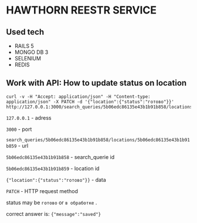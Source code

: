 # HAWTHORN REESTR SERVICE

## Used tech
- RAILS 5
- MONGO DB 3
- SELENIUM
- REDIS

## Work with API: How to update status on location

```
curl -v -H "Accept: application/json" -H "Content-type: application/json" -X PATCH -d '{"location":{"status":"готово"}}' http://127.0.0.1:3000/search_queries/5b06edc86135e43b1b91b858/locations/5b06edc86135e43b1b91b859
```

`127.0.0.1` - adress

`3000` - port

`search_queries/5b06edc86135e43b1b91b858/locations/5b06edc86135e43b1b91b859` - url

`5b06edc86135e43b1b91b858` - search_querie id

`5b06edc86135e43b1b91b859` - location id

`{"location":{"status":"готово"}}` - data

`PATCH` - HTTP request method

status may be ``готово`` or `в обработке` .

correct answer is: `{"message":"saved"}`
